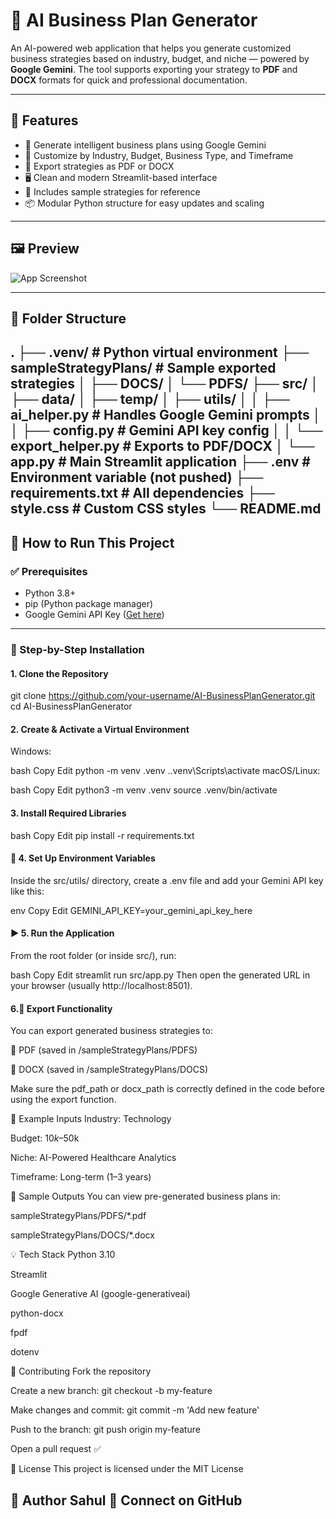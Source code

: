 # 🚀 AI Business Plan Generator

An AI-powered web application that helps you generate customized business strategies based on industry, budget, and niche — powered by **Google Gemini**. The tool supports exporting your strategy to **PDF** and **DOCX** formats for quick and professional documentation.

---

## 🌟 Features

- 🔮 Generate intelligent business plans using Google Gemini
- 🏢 Customize by Industry, Budget, Business Type, and Timeframe
- 📄 Export strategies as PDF or DOCX
- 🖥️ Clean and modern Streamlit-based interface
- 📁 Includes sample strategies for reference
- 📦 Modular Python structure for easy updates and scaling

---

## 🖼️ Preview

![App Screenshot](./preview.png) <!-- Replace with actual image path if needed -->

---

## 📂 Folder Structure

.
├── .venv/ # Python virtual environment
├── sampleStrategyPlans/ # Sample exported strategies
│ ├── DOCS/
│ └── PDFS/
├── src/
│ ├── data/
│ ├── temp/
│ ├── utils/
│ │ ├── ai_helper.py # Handles Google Gemini prompts
│ │ ├── config.py # Gemini API key config
│ │ └── export_helper.py # Exports to PDF/DOCX
│ └── app.py # Main Streamlit application
├── .env # Environment variable (not pushed)
├── requirements.txt # All dependencies
├── style.css # Custom CSS styles
└── README.md
---

## 🚀 How to Run This Project

### ✅ Prerequisites

- Python 3.8+
- pip (Python package manager)
- Google Gemini API Key ([Get here](https://ai.google.dev/))

---

### 🔧 Step-by-Step Installation

#### 1. Clone the Repository

git clone https://github.com/your-username/AI-BusinessPlanGenerator.git
cd AI-BusinessPlanGenerator

#### 2. Create & Activate a Virtual Environment
Windows:

bash
Copy
Edit
python -m venv .venv
.\.venv\Scripts\activate
macOS/Linux:

bash
Copy
Edit
python3 -m venv .venv
source .venv/bin/activate

#### 3. Install Required Libraries
bash
Copy
Edit
pip install -r requirements.txt

#### 🔐 4. Set Up Environment Variables
Inside the src/utils/ directory, create a .env file and add your Gemini API key like this:

env
Copy
Edit
GEMINI_API_KEY=your_gemini_api_key_here


#### ▶️ 5. Run the Application
From the root folder (or inside src/), run:

bash
Copy
Edit
streamlit run src/app.py
Then open the generated URL in your browser (usually http://localhost:8501).

#### 6.📝 Export Functionality
You can export generated business strategies to:

📄 PDF (saved in /sampleStrategyPlans/PDFS)

📄 DOCX (saved in /sampleStrategyPlans/DOCS)

Make sure the pdf_path or docx_path is correctly defined in the code before using the export function.

🧪 Example Inputs
Industry: Technology

Budget: $10k–$50k

Niche: AI-Powered Healthcare Analytics

Timeframe: Long-term (1–3 years)

📁 Sample Outputs
You can view pre-generated business plans in:

sampleStrategyPlans/PDFS/*.pdf

sampleStrategyPlans/DOCS/*.docx

💡 Tech Stack
Python 3.10

Streamlit

Google Generative AI (google-generativeai)

python-docx

fpdf

dotenv

🤝 Contributing
Fork the repository

Create a new branch: git checkout -b my-feature

Make changes and commit: git commit -m 'Add new feature'

Push to the branch: git push origin my-feature

Open a pull request ✅

📄 License
This project is licensed under the MIT License

👤 Author
Sahul
📧 Connect on GitHub
---
